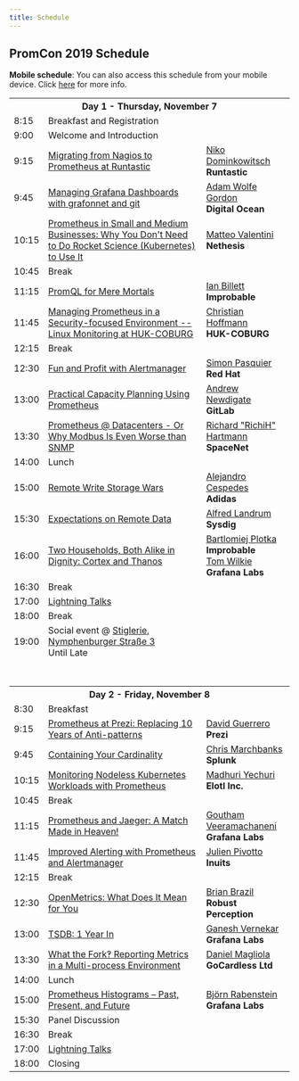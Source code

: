 ```yaml
---
title: Schedule
---
```


## PromCon 2019 Schedule

**Mobile schedule**: You can also access this schedule from your mobile device. Click
[here](/2019-munich/mobile_schedule) for more info.

<table class="table schedule-table">
  <tr class="day">
    <th colspan="3">Day 1 - Thursday, November 7</th>
  </tr>
  <tr class="break">
    <td>8:15</td>
    <td>Breakfast and Registration</td>
    <td></td>
  </tr>
  <tr class="talk">
    <td>9:00</td>
    <td>
        Welcome and Introduction
    </td>
    <td>
    </td>
  </tr>
  <tr class="talk">
    <td>9:15</td>
    <td>
      <a href="/2019-munich/talks/migrating-from-nagios-to-prometheus-at-runtastic">
        Migrating from Nagios to Prometheus at Runtastic
      </a>
    </td>
    <td>
      <a href="/2019-munich/speakers/niko-dominkowitsch">Niko Dominkowitsch</a>
      <br>
      <b>Runtastic</b>
    </td>
  </tr>
  <tr class="talk">
    <td>9:45</td>
    <td>
      <a href="/2019-munich/talks/managing-grafana-dashboards-with-grafonnet-and-git">
        Managing Grafana Dashboards with grafonnet and git
      </a>
    </td>
    <td>
      <a href="/2019-munich/speakers/adam-wolfe-gordon">Adam Wolfe Gordon</a>
      <br>
      <b>Digital Ocean</b>
    </td>
  </tr>
  <tr class="talk">
    <td>10:15</td>
    <td>
      <a href="/2019-munich/talks/prometheus-in-small-and-medium-businesses-why-you-don-t-need-to-do-rocket-science-kubernetes-to-use-it">
        Prometheus in Small and Medium Businesses: Why You Don't Need to Do Rocket Science (Kubernetes) to Use It
      </a>
    </td>
    <td>
      <a href="/2019-munich/speakers/matteo-valentini">Matteo Valentini</a>
      <br>
      <b>Nethesis</b>
    </td>
  </tr>
  <tr class="break">
    <td>10:45</td>
    <td>Break</td>
    <td></td>
  </tr>
  <tr class="talk">
    <td>11:15</td>
    <td>
      <a href="/2019-munich/talks/promql-for-mere-mortals">
        PromQL for Mere Mortals
      </a>
    </td>
    <td>
      <a href="/2019-munich/speakers/ian-billett">Ian Billett</a>
      <br>
      <b>Improbable</b>
    </td>
  </tr>
  <tr class="talk">
    <td>11:45</td>
    <td>
      <a href="/2019-munich/talks/managing-prometheus-in-a-security-focused-environment-linux-monitoring-at-huk-coburg">
        Managing Prometheus in a Security-focused Environment -- Linux Monitoring at HUK-COBURG
      </a>
    </td>
    <td>
      <a href="/2019-munich/speakers/christian-hoffmann">Christian Hoffmann</a>
      <br>
      <b>HUK-COBURG</b>
    </td>
  </tr>
  <tr class="break">
    <td>12:15</td>
    <td>Break</td>
    <td></td>
  </tr>
  <tr class="talk">
    <td>12:30</td>
    <td>
      <a href="/2019-munich/talks/fun-and-profit-with-alertmanager">
        Fun and Profit with Alertmanager
      </a>
    </td>
    <td>
      <a href="/2019-munich/speakers/simon-pasquier">Simon Pasquier</a>
      <br>
      <b>Red Hat</b>
    </td>
  </tr>
  <tr class="talk">
    <td>13:00</td>
    <td>
      <a href="/2019-munich/talks/practical-capacity-planning-using-prometheus">
        Practical Capacity Planning Using Prometheus
      </a>
    </td>
    <td>
      <a href="/2019-munich/speakers/andrew-newdigate">Andrew Newdigate</a>
      <br>
      <b>GitLab</b>
    </td>
  </tr>
  <tr class="talk">
    <td>13:30</td>
    <td>
      <a href="/2019-munich/talks/prometheus-datacenters-or-why-modbus-is-even-worse-than-snmp">
        Prometheus @ Datacenters - Or Why Modbus Is Even Worse than SNMP
      </a>
    </td>
    <td>
      <a href="/2019-munich/speakers/richard-hartmann">Richard "RichiH" Hartmann</a>
      <br>
      <b>SpaceNet</b>
    </td>
  </tr>
  <tr class="break">
    <td>14:00</td>
    <td>Lunch</td>
    <td></td>
  </tr>
  <tr class="talk">
    <td>15:00</td>
    <td>
      <a href="/2019-munich/talks/remote-write-storage-wars">
        Remote Write Storage Wars
      </a>
    </td>
    <td>
      <a href="/2019-munich/speakers/alejandro-cespedes">Alejandro Cespedes</a>
      <br>
      <b>Adidas</b>
    </td>
  </tr>
  <tr class="talk">
    <td>15:30</td>
    <td>
      <a href="/2019-munich/talks/expectations-on-remote-data">
        Expectations on Remote Data
      </a>
    </td>
    <td>
      <a href="/2019-munich/speakers/alfred-landrum">Alfred Landrum</a>
      <br>
      <b>Sysdig</b>
    </td>
  </tr>
  <tr class="talk">
    <td>16:00</td>
    <td>
      <a href="/2019-munich/talks/two-households-both-alike-in-dignity-cortex-and-thanos">
        Two Households, Both Alike in Dignity: Cortex and Thanos
      </a>
    </td>
    <td>
      <a href="/2019-munich/speakers/bartlomiej-plotka">Bartlomiej Plotka</a>
      <br>
      <b>Improbable</b>
      <br>
      <a href="/2019-munich/speakers/tom-wilkie">Tom Wilkie</a>
      <br>
      <b>Grafana Labs</b>
    </td>
  </tr>
  <tr class="break">
    <td>16:30</td>
    <td>Break</td>
    <td></td>
  </tr>
  <tr class="talk">
    <td>17:00</td>
    <td>
      <a href="/2019-munich/talks/lightning-talks-day1">
        Lightning Talks
      </a>
    </td>
    <td></td>
  </tr>
  <tr class="break">
    <td>18:00</td>
    <td>Break</td>
    <td></td>
  </tr>
  <tr class="break">
    <td>19:00</td>
    <td>
      Social event @ <a href="https://goo.gl/maps/BTrDPQNW7qiKnDu29">Stiglerie, Nymphenburger Straße 3</a>
      <br>
      Until Late
    </td>
    <td></td>
  </tr>
  <tr>
    <td colspan="3">
      <br><br>
    </td>
  </tr>
  <tr class="day">
    <th colspan="3">Day 2 - Friday, November 8</th>
  </tr>
  <tr class="break">
    <td>8:30</td>
    <td>Breakfast</td>
    <td></td>
  </tr>
  <tr class="talk">
    <td>9:15</td>
    <td>
      <a href="/2019-munich/talks/prometheus-at-prezi-replacing-10-years-of-anti-patterns">
        Prometheus at Prezi: Replacing 10 Years of Anti-patterns
      </a>
    </td>
    <td>
      <a href="/2019-munich/speakers/david-guerrero">David Guerrero</a>
      <br>
      <b>Prezi</b>
    </td>
  </tr>
  <tr class="talk">
    <td>9:45</td>
    <td>
      <a href="/2019-munich/talks/containing-your-cardinality">
        Containing Your Cardinality
      </a>
    </td>
    <td>
      <a href="/2019-munich/speakers/chris-marchbanks">Chris Marchbanks</a>
      <br>
      <b>Splunk</b>
    </td>
  </tr>
  <tr class="talk">
    <td>10:15</td>
    <td>
      <a href="/2019-munich/talks/monitoring-nodeless-kubernetes-workloads-with-prometheus">
        Monitoring Nodeless Kubernetes Workloads with Prometheus
      </a>
    </td>
    <td>
      <a href="/2019-munich/speakers/madhuri-yechuri">Madhuri Yechuri</a>
      <br>
      <b>Elotl Inc.</b>
    </td>
  </tr>
  <tr class="break">
    <td>10:45</td>
    <td>Break</td>
    <td></td>
  </tr>
  <tr class="talk">
    <td>11:15</td>
    <td>
      <a href="/2019-munich/talks/prometheus-and-jaeger-a-match-made-in-heaven">
        Prometheus and Jaeger: A Match Made in Heaven!
      </a>
    </td>
    <td>
      <a href="/2019-munich/speakers/goutham-veeramachaneni">Goutham Veeramachaneni</a>
      <br>
      <b>Grafana Labs</b>
    </td>
  </tr>
  <tr class="talk">
    <td>11:45</td>
    <td>
      <a href="/2019-munich/talks/improved-alerting-with-prometheus-and-alertmanager">
        Improved Alerting with Prometheus and Alertmanager
      </a>
    </td>
    <td>
      <a href="/2019-munich/speakers/julien-pivotto">Julien Pivotto</a>
      <br>
      <b>Inuits</b>
    </td>
  </tr>
  <tr class="break">
    <td>12:15</td>
    <td>Break</td>
    <td></td>
  </tr>
  <tr class="talk">
    <td>12:30</td>
    <td>
      <a href="/2019-munich/talks/openmetrics-what-does-it-mean-for-you">
        OpenMetrics: What Does It Mean for You
      </a>
    </td>
    <td>
      <a href="/2019-munich/speakers/brian-brazil">Brian Brazil</a>
      <br>
      <b>Robust Perception</b>
    </td>
  </tr>
  <tr class="talk">
    <td>13:00</td>
    <td>
      <a href="/2019-munich/talks/tsdb-1-year-in">
        TSDB: 1 Year In
      </a>
    </td>
    <td>
      <a href="/2019-munich/speakers/ganesh-vernekar">Ganesh Vernekar</a>
      <br>
      <b>Grafana Labs</b>
    </td>
  </tr>
  <tr class="talk">
    <td>13:30</td>
    <td>
      <a href="/2019-munich/talks/what-the-fork-reporting-metrics-in-a-multi-process-environment">
        What the Fork‽ Reporting Metrics in a Multi-process Environment
      </a>
    </td>
    <td>
      <a href="/2019-munich/speakers/daniel-magliola">Daniel Magliola</a>
      <br>
      <b>GoCardless Ltd</b>
      <br>
    </td>
  </tr>
  <tr class="break">
    <td>14:00</td>
    <td>Lunch</td>
    <td></td>
  </tr>
  <tr class="talk">
    <td>15:00</td>
    <td>
      <a href="/2019-munich/talks/prometheus-histograms-past-present-and-future">
        Prometheus Histograms – Past, Present, and Future
      </a>
    </td>
    <td>
      <a href="/2019-munich/speakers/bjorn-rabenstein">Björn Rabenstein</a>
      <br>
      <b>Grafana Labs</b>
    </td>
  </tr>
  <tr class="talk">
    <td>15:30</td>
    <td>
        Panel Discussion
    </td>
    <td>
    </td>
  </tr>
  <tr class="break">
    <td>16:30</td>
    <td>Break</td>
    <td></td>
  </tr>
  <tr class="talk">
    <td>17:00</td>
    <td>
      <a href="/2019-munich/talks/lightning-talks-day2">
        Lightning Talks
      </a>
    </td>
    <td></td>
  </tr>
  <tr class="talk">
    <td>18:00</td>
    <td>
        Closing
    </td>
    <td>
    </td>
  </tr>
</table>
